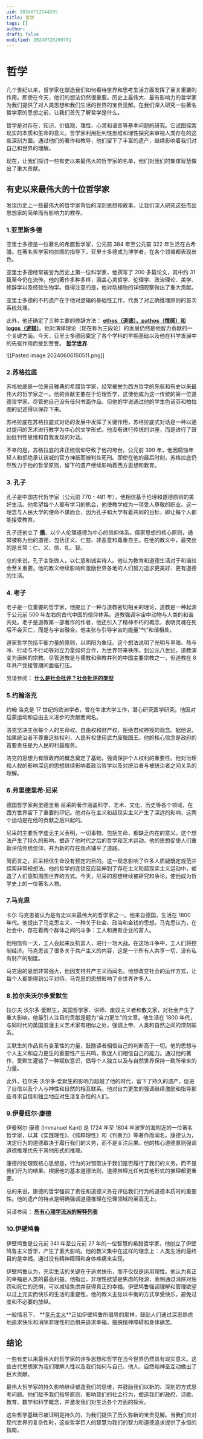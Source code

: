 ```yaml
---
uid: 20240712144205
title: 哲学
tags: []
author: 
draft: false
modified: 20240726200701
---
```


# 哲学

几个世纪以来，哲学家在塑造我们如何看待世界和思考生活方面发挥了至关重要的作用。即使在今天，他们的想法仍然很重要。历史上最伟大、最有影响力的哲学家为我们提供了对人类思想和我们生活的世界的宝贵见解。在我们深入研究一些著名哲学家的思想之前，让我们首先了解哲学是什么。

哲学是对存在、知识、价值观、理性、心灵和语言等基本问题的研究。它试图探索现实的本质和生命的意义。哲学家利用批判性思维和理性探究来审视人类存在的这些深刻方面。通过他们的著作和教导，他们留下了丰富的遗产，继续影响着我们对自己和世界的理解。

现在，让我们探讨一些有史以来最伟大的哲学家的名单，他们对​​我们的集体智慧做出了重大贡献。

## 有史以来最伟大的十位哲学家

发现历史上一些最伟大的哲学家背后的深刻思想和故事。让我们深入研究这些杰出思想家的简单而有影响力的教导。

### 1.亚里斯多德

亚里士多德是一位著名的希腊哲学家，公元前 384 年至公元前 322 年生活在古希腊。在著名哲学家柏拉图的指导下，亚里士多德成为博学者，在各个领域都表现出色。

亚里士多德经常被誉为历史上第一位科学家，他撰写了 200 多篇论文，其中约 31 篇至今仍在流传。他的著作多种多样，涵盖心灵哲学、伦理学、政治理论、美学、修辞学以及经验生物学。值得注意的是，他对动植物的详细观察做出了重大贡献。

亚里士多德的不朽遗产在于他对逻辑的基础性工作，代表了对正确推理原则的首次系统处理。

此外，他还确定了三种主要的修辞方法： **[ethos（道德）、pathos（情感）和logos（逻辑）](https://fs.blog/ethos-logos-pathos/)**。他对演绎理论（现在称为三段论）的发展仍然是他智力贡献的一个关键方面。今天，亚里士多德因奠定了各个学科的早期基础以及他在科学发展中的先驱作用而受到赞誉。 **[哲学世界](https://stayinformedgroup.com/zh-CN/teaching-philosophy-statement-examples/)**.

![[Pasted image 20240606150511.png]]

### 2.苏格拉底

苏格拉底是一位来自雅典的希腊哲学家，经常被誉为西方哲学的先驱和有史以来最伟大的哲学家之一。他的贡献主要在于伦理哲学，这使他成为这一传统的第一位道德哲学家。尽管他自己没有任何书面作品，但他的学说通过他的学生色诺芬和柏拉图的记述得以保存下来。

苏格拉底在苏格拉底式对话的发展中发挥了关键作用，苏格拉底式对话是一种以通过提问的艺术进行教学为中心的文学形式。他没有进行传统的讲座，而是进行了鼓励批判性思维和自我发现的对话。

不幸的是，苏格拉底的非正统信仰导致了他的垮台。公元前 399 年，他因腐蚀年轻人和拒绝承认该城的官方神祇而被判处死刑。即使在他的最后时刻，苏格拉底仍然致力于他的哲学原则，留下的遗产继续影响着西方思想和教育。

### 3. 孔子

孔子是中国古代哲学家（公元前 770 - 481 年），他相信基于伦理和道德原则的美好生活。他希望每个人都有学习的机会，他使教学成为一项受人尊敬的职业。这一理念与人民大学的使命不谋而合，因为孔子和大学有着共同的目标，即让每个人都能接受教育。

孔子还创立了 **[儒](https://asiasociety.org/education/confucianism)**，以个人伦理道德为中心的信仰体系。儒家思想的核心原则，通常被称为他的道德，包括正义、仁慈、非恶意和尊重自主。在他的教义中，最突出的是五常：仁、义、信、礼、智。

总的来说，孔子主张做人，以仁慈和诚实待人。他认为教育和道德生活对于和谐社会至关重要。他的教义继续影响和激励世界各地的人们努力追求更美好、更有道德的生活。

### 4. 老子

老子是一位重要的哲学家，他提出了一种与道教密切相关的理论，道教是一种起源于公元前 500 年左右的古代中国的信仰体系。道教强调宇宙中动物与人类的和谐共处。老子是道教第一部著作的作者，他还引入了精神不朽的概念，表明灵魂在死后不会灭亡，而是与宇宙融合。他主张与引导宇宙的能量“气”和谐相处。

道家哲学包括平衡力量的原则，以阴阳为象征。这个想法说明了光明与黑暗、热与冷、行动与不行动等对立力量如何合作，为世界带来秩序。到公元八世纪，道教演变为唐朝的宗教。尽管道教是与儒教和佛教并列的中国主要宗教之一，但道教在 8 年共产党接管期间面临打压。

另请参阅： **[什么是社会批评？社会批评的类型](https://stayinformedgroup.com/zh-CN/what-is-social-criticism/)**

### 5.约翰洛克

约翰·洛克是 17 世纪的欧洲学者，曾在牛津大学工作，潜心研究医学研究。他因对启蒙运动和自由主义进步的贡献而闻名。

洛克坚决主张每个人的生命权、自由权和财产权，拒绝君权神授的观念。据他说，如果统治者不尊重这些权利，人民有权使用武力废黜国王。他的核心信念是政府的首要责任是为人民的利益服务。

洛克的思想为有限政府的概念奠定了基础，强调保护个人权利的重要性。他对治理和人权的影响深远的思想继续影响着政治哲学以及对统治者与被统治者之间关系的理解。

### 6.弗里德里希·尼采

德国哲学家弗里德里希·尼采的著作涵盖科学、艺术、文化、历史等各个领域，在西方世界留下了重要的印记。他对存在主义和超现实主义产生了深远的影响，这两个运动是在他的贡献之后兴起的。

尼采的主要哲学虚无主义表明，一切事物，包括生命，都缺乏内在的意义。这个想法产生了持久的影响，塑造了他时代之后的哲学和艺术运动。他的思想促使人们重新评估传统信仰，并为新的存在观点铺平了道路。

简而言之，尼采相信生命没有预定的目的。这一观念影响了许多人质疑既定规范并探索非常规想法。他的哲学的连锁反应延伸到了存在主义和超现实主义运动中，塑造了人们感知周围世界的方式。今天，尼采的思想继续被研究和争论，使他成为哲学史上的一位著名人物。

### 7.马克思

卡尔·马克思被认为是有史以来最伟大的哲学家之一。他来自德国，生活在 1800 年代。他提出了马克思主义，一种关于社会、政治和金钱的思想。马克思认为，在社会中，存在着两个群体之间的斗争：工人和拥有企业的富人。

他相信有一天，工人会起来反抗富人，进行一场大战。在这场斗争中，工人们将控制经济。马克思谈了很多关于共产主义的内容，这是一个所有人共享一切、没有私有财产的制度。

马克思的思想非常强大，他因支持共产主义而闻名。他想改变社会的运作方式，让每个人都能得到公平对待。马克思的思想影响了全世界许多人。

### 8.拉尔夫沃尔多爱默生

拉尔夫·沃尔多·爱默生，美国哲学家、讲师、废奴主义者和散文家，对社会产生了重大影响。他最引人注目的贡献是题为“自力更生”的文章。他生活在 1800 年代，与同时代的英国浪漫主义艺术家有相似之处，强调上帝、人类和自然之间的深刻联系。

艾默生的作品具有变革性的力量，鼓励读者相信自己的判断高于一切。他的思想与个人主义和自力更生的重要性产生共鸣，敦促人们相信自己的能力。通过他的著作，爱默生灌输了一种赋权意识，倡导个人独立以及与自然世界保持一致所带来的力量。

此外，拉尔夫·沃尔多·爱默生的影响力超越了他的时代，留下了持久的遗产，促进了自信以及个人与神性和自然的相互联系。他对自力更生的强调继续激励和指导那些寻求自信和独立地应对生活复杂性的人们。

### 9.伊曼纽尔·康德

伊曼努尔·康德 (Immanuel Kant) 是 1724 年至 1804 年波罗的海附近的一位著名哲学家，以其《实践理性》、《纯粹理性》和《判断力》等著作而闻名。康德认为，决定行为的道德取决于履行我们的义务，而不是关注后果。他的核心道德原则强调道德推理优先于其他形式的推理。

康德的伦理观核心思想是，行为的对错取决于我们是否履行了我们的义务，而不是我们行为的结果。根据他的基本道德法则，道德推理比任何其他形式的推理都更重要。

总的来说，康德的哲学强调了责任和道德义务在评估我们行为的道德本质时的重要性。他的遗产的特点是明确强调道德推理在伦理领域的至高无上。

另请参阅： **[所有心理学流派的解释列表](https://stayinformedgroup.com/zh-CN/psychology-schools-of-thought/)**

### 10.伊壁鸠鲁

伊壁鸠鲁是公元前 341 年至公元前 27 年的一位智慧的希腊哲学家，他创立了伊壁鸠鲁主义哲学，产生了重大影响。他的教义集中在这样的理念上：人类生活的最终目的是幸福，通过没有精神障碍和身体疼痛来实现。

伊壁鸠鲁认为，充实生活的关键在于追求快乐，而不仅仅是运用理性。他认为真正的幸福是人类的最高利益。他指出，非理性欲望是焦虑的根源，表明通过消除对惩罚和死亡的恐惧，可以减轻焦虑并获得真正的幸福。伊壁鸠鲁强调理解和管理欲望以过上充实而快乐的生活的重要性。他的教义主张以平衡的方式享受快乐，避免过度和不必要的放纵。

一般情况下， **[享乐主义](https://plato.stanford.edu/entries/epicurus/)**正如伊壁鸠鲁所倡导的那样，鼓励人们通过深思熟虑地追求快乐和消除非理性的恐惧来追求幸福，摆脱精神障碍和身体痛苦。

## 结论

一些有史以来最伟大的哲学家的许多思想和哲学在当今世界仍然具有现实意义。这些古代思想家为我们理解人性以及我们如何与自己、他人、自然和神圣互动做出了巨大贡献。

最伟大哲学家的持久影响继续塑造我们的思维，并鼓励我们以新的、深刻的方式思考问题。他们赋予我们指导原则，影响我们的社会行为，塑造我们的政府、诗歌、教育、数学和科学概念，并激发我们对生活各个方面的探索。

这些哲学基础已被证明是持久的，为我们提供了历久弥新的宝贵见解。当我们应对现代世界的复杂性时，这些哲学巨人的智慧为我们的智力和道德追求提供了永恒的指南。